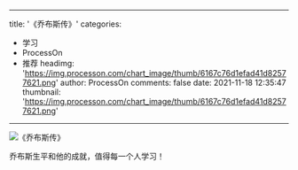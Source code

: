 
---
title: '《乔布斯传》'
categories: 
 - 学习
 - ProcessOn
 - 推荐
headimg: 'https://img.processon.com/chart_image/thumb/6167c76d1efad41d82577621.png'
author: ProcessOn
comments: false
date: 2021-11-18 12:35:47
thumbnail: 'https://img.processon.com/chart_image/thumb/6167c76d1efad41d82577621.png'
---

<div>   
<img class="thumb" alt="《乔布斯传》" src="https://img.processon.com/chart_image/thumb/6167c76d1efad41d82577621.png" referrerpolicy="no-referrer">
<p>乔布斯生平和他的成就，值得每一个人学习！</p>  
</div>
            